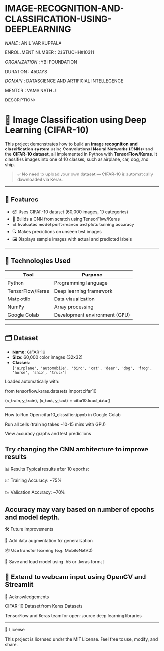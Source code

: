 # IMAGE-RECOGNITION-AND-CLASSIFICATION-USING-DEEPLEARNING

*NAME* :  ANIL VARIKUPPALA

ENROLLMENT NUMBER : 23STUCHH010311

*ORGANIZATION* : YBI FOUNDATION

DURATION : 45DAYS

*DOMAIN* : DATASCIENCE AND ARTIFICIAL INTELLEGENCE

MENTOR : VAMSINATH J

DESCRIPTION:
# 🧠 Image Classification using Deep Learning (CIFAR-10)

This project demonstrates how to build an **image recognition and classification system** using **Convolutional Neural Networks (CNNs)** and the **CIFAR-10 dataset**, all implemented in Python with **TensorFlow/Keras**. It classifies images into one of 10 classes, such as airplane, car, dog, and ship.

> ✅ No need to upload your own dataset — CIFAR-10 is automatically downloaded via Keras.

---

## 🚀 Features

- 📦 Uses CIFAR-10 dataset (60,000 images, 10 categories)
- 🧠 Builds a CNN from scratch using TensorFlow/Keras
- 📊 Evaluates model performance and plots training accuracy
- 🔍 Makes predictions on unseen test images
- 🖼️ Displays sample images with actual and predicted labels

---

## 🧰 Technologies Used

| Tool         | Purpose                      |
|--------------|-------------------------------|
| Python       | Programming language          |
| TensorFlow/Keras | Deep learning framework     |
| Matplotlib   | Data visualization            |
| NumPy        | Array processing              |
| Google Colab | Development environment (GPU) |

---

## 🗂️ Dataset

- **Name**: CIFAR-10  
- **Size**: 60,000 color images (32x32)  
- **Classes**:  
  `['airplane', 'automobile', 'bird', 'cat', 'deer', 'dog', 'frog', 'horse', 'ship', 'truck']`

Loaded automatically with:

from tensorflow.keras.datasets import cifar10

(x_train, y_train), (x_test, y_test) = cifar10.load_data()

---
 How to Run
Open cifar10_classifier.ipynb in Google Colab

Run all cells (training takes ~10-15 mins with GPU)

View accuracy graphs and test predictions

Try changing the CNN architecture to improve results
---

📊 Results
Typical results after 10 epochs:

📈 Training Accuracy: ~75%

📉 Validation Accuracy: ~70%

Accuracy may vary based on number of epochs and model depth.
---

🛠 Future Improvements

🔁 Add data augmentation for generalization

📦 Use transfer learning (e.g. MobileNetV2)

🧠 Save and load model using .h5 or .keras format

🎥 Extend to webcam input using OpenCV and Streamlit
---

🤝 Acknowledgements

CIFAR-10 Dataset from Keras Datasets

TensorFlow and Keras team for open-source deep learning libraries

---
📜 License

This project is licensed under the MIT License. Feel free to use, modify, and share.
